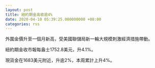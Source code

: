 ```yaml
---
layout: post
title: 紐約期金高收逾4%
date: 2020-04-10 05:39:25.000000000 +08:00
categories: rss
---
```


外圍金價升至一個月新高，受美國聯儲局新一輪大規模刺激經濟措施帶動。

紐約期金收市報每盎士1752.8美元，升4.1%。

現貨金在1683美元附近，升逾2%，本周累計上升4%。
